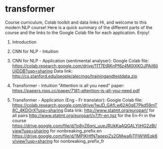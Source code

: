 # transformer

Course curriculum, Colab toolkit and data links
Hi, and welcome to this modern NLP course! Here is a quick summary of the different parts of the course and the links to the Google Colab file for each application. Enjoy!

1. Introduction

2. CNN for NLP - Intuition

3. CNN for NLP - Application (sentimental analyser):
        Google Colab file: https://colab.research.google.com/drive/11T7EtRKnPf6z4M0lXKOJPAil6IiUjDDB?usp=sharing
        Data link: http://cs.stanford.edu/people/alecmgo/trainingandtestdata.zip

4. Transformer - Intuition
        "Attention is all you need" paper: https://papers.nips.cc/paper/7181-attention-is-all-you-need.pdf

5. Transformer - Application (Eng - Fr translator):
        Google Colab file: https://colab.research.google.com/drive/1wJD_GAfLw62A0qE7Pkd59mT8C_4KDOrX?usp=sharing
        Data link: http://www.statmt.org/europarl/ for all pairs
                          http://www.statmt.org/europarl/v7/fr-en.tgz for the En-Fr in the course
                          https://drive.google.com/file/d/1o8yZ6qni_uueJRUkKaAQGALYiiHG2zBl/view?usp=sharing for nonbreaking_prefix.en
                          https://drive.google.com/file/d/1MPIKHfN7aqepiZs2GMwa6jTFlWWEqk6v/view?usp=sharing for nonbreaking_prefix_fr

